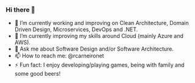 ### Hi there 👋

- 🔭 I’m currently working and improving on Clean Architecture, Domain Driven Design, Microservices, DevOps and .NET.
- 🌱 I’m currently improving my skills around Cloud (mainly Azure and AWS).
- 💬 Ask me about Software Design and/or Software Architecture.
- 📫 How to reach me: @rcarneironet
- ⚡ Fun fact: I enjoy developing/playing games, being with family and some good beers!
